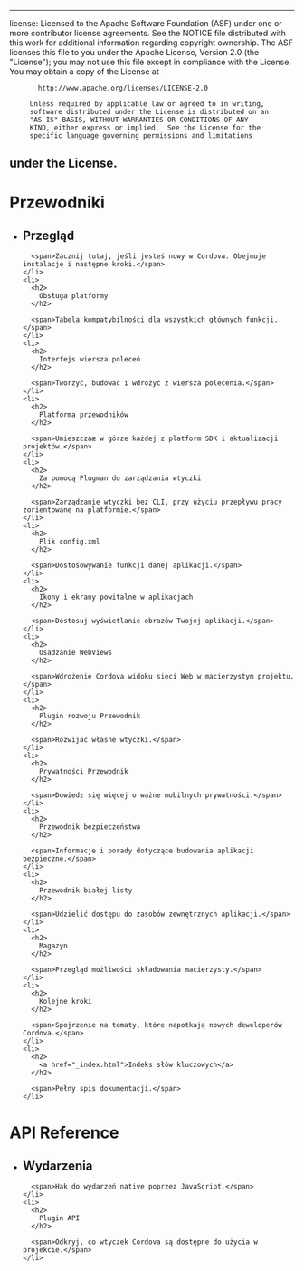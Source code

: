 * * *

license: Licensed to the Apache Software Foundation (ASF) under one or more contributor license agreements. See the NOTICE file distributed with this work for additional information regarding copyright ownership. The ASF licenses this file to you under the Apache License, Version 2.0 (the "License"); you may not use this file except in compliance with the License. You may obtain a copy of the License at

           http://www.apache.org/licenses/LICENSE-2.0
    
         Unless required by applicable law or agreed to in writing,
         software distributed under the License is distributed on an
         "AS IS" BASIS, WITHOUT WARRANTIES OR CONDITIONS OF ANY
         KIND, either express or implied.  See the License for the
         specific language governing permissions and limitations
    

## under the License.

<div id="home">
  <h1>
    Przewodniki
  </h1>
  
  <ul>
    <li>
      <h2>
        Przegląd
      </h2>
      
      <span>Zacznij tutaj, jeśli jesteś nowy w Cordova. Obejmuje instalację i następne kroki.</span>
    </li>
    <li>
      <h2>
        Obsługa platformy
      </h2>
      
      <span>Tabela kompatybilności dla wszystkich głównych funkcji.</span>
    </li>
    <li>
      <h2>
        Interfejs wiersza poleceń
      </h2>
      
      <span>Tworzyć, budować i wdrożyć z wiersza polecenia.</span>
    </li>
    <li>
      <h2>
        Platforma przewodników
      </h2>
      
      <span>Umieszczaæ w górze każdej z platform SDK i aktualizacji projektów.</span>
    </li>
    <li>
      <h2>
        Za pomocą Plugman do zarządzania wtyczki
      </h2>
      
      <span>Zarządzanie wtyczki bez CLI, przy użyciu przepływu pracy zorientowane na platformie.</span>
    </li>
    <li>
      <h2>
        Plik config.xml
      </h2>
      
      <span>Dostosowywanie funkcji danej aplikacji.</span>
    </li>
    <li>
      <h2>
        Ikony i ekrany powitalne w aplikacjach
      </h2>
      
      <span>Dostosuj wyświetlanie obrazów Twojej aplikacji.</span>
    </li>
    <li>
      <h2>
        Osadzanie WebViews
      </h2>
      
      <span>Wdrożenie Cordova widoku sieci Web w macierzystym projektu.</span>
    </li>
    <li>
      <h2>
        Plugin rozwoju Przewodnik
      </h2>
      
      <span>Rozwijać własne wtyczki.</span>
    </li>
    <li>
      <h2>
        Prywatności Przewodnik
      </h2>
      
      <span>Dowiedz się więcej o ważne mobilnych prywatności.</span>
    </li>
    <li>
      <h2>
        Przewodnik bezpieczeństwa
      </h2>
      
      <span>Informacje i porady dotyczące budowania aplikacji bezpieczne.</span>
    </li>
    <li>
      <h2>
        Przewodnik białej listy
      </h2>
      
      <span>Udzielić dostępu do zasobów zewnętrznych aplikacji.</span>
    </li>
    <li>
      <h2>
        Magazyn
      </h2>
      
      <span>Przegląd możliwości składowania macierzysty.</span>
    </li>
    <li>
      <h2>
        Kolejne kroki
      </h2>
      
      <span>Spojrzenie na tematy, które napotkają nowych deweloperów Cordova.</span>
    </li>
    <li>
      <h2>
        <a href="_index.html">Indeks słów kluczowych</a>
      </h2>
      
      <span>Pełny spis dokumentacji.</span>
    </li>
  </ul>
  
  <h1>
    API Reference
  </h1>
  
  <ul>
    <li>
      <h2>
        Wydarzenia
      </h2>
      
      <span>Hak do wydarzeń native poprzez JavaScript.</span>
    </li>
    <li>
      <h2>
        Plugin API
      </h2>
      
      <span>Odkryj, co wtyczek Cordova są dostępne do użycia w projekcie.</span>
    </li>
  </ul>
</div>